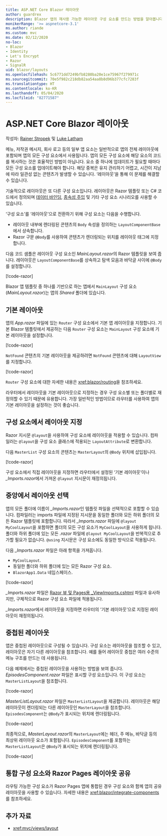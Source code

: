 ```yaml
---
title: ASP.NET Core Blazor 레이아웃
author: guardrex
description: Blazor 앱의 재사용 가능한 레이아웃 구성 요소를 만드는 방법을 알아봅니다.
monikerRange: '>= aspnetcore-3.1'
ms.author: riande
ms.custom: mvc
ms.date: 02/12/2020
no-loc:
- Blazor
- Identity
- Let's Encrypt
- Razor
- SignalR
uid: blazor/layouts
ms.openlocfilehash: 5c6771dd7249bfb8280ba20e1ce75967f279971c
ms.sourcegitcommit: 70e5f982c218db82aa54aa8b8d96b377cfc7283f
ms.translationtype: HT
ms.contentlocale: ko-KR
ms.lasthandoff: 05/04/2020
ms.locfileid: "82771587"
---
```

# <a name="aspnet-core-blazor-layouts"></a>ASP.NET Core Blazor 레이아웃

작성자: [Rainer Stropek](https://www.timecockpit.com) 및 [Luke Latham](https://github.com/guardrex)

메뉴, 저작권 메시지, 회사 로고 등의 일부 앱 요소는 일반적으로 앱의 전체 레이아웃에 포함되며 앱의 모든 구성 요소에서 사용됩니다. 앱의 모든 구성 요소에 해당 요소의 코드를 복사하는 것은 효율적인 방법이 아닙니다. 요소 중 하나에 업데이트가 필요할 때마다 모든 구성 요소를 업데이트해야 합니다. 해당 중복은 유지 관리하기 어렵고, 시간이 지남에 따라 일관성 없는 콘텐츠가 발생할 수 있습니다. ‘레이아웃’을 통해 이 문제를 해결할 수 있습니다. 

기술적으로 레이아웃은 또 다른 구성 요소입니다. 레이아웃은 Razor 템플릿 또는 C# 코드에서 정의되며 [데이터 바인딩](xref:blazor/data-binding), [종속성 주입](xref:blazor/dependency-injection) 및 기타 구성 요소 시나리오를 사용할 수 있습니다.

‘구성 요소’를 ‘레이아웃’으로 전환하기 위해 구성 요소는 다음을 수행합니다.  

* 레이아웃 내부에 렌더링된 콘텐츠의 `Body` 속성을 정의하는 `LayoutComponentBase`에서 상속합니다.
* Razor 구문 `@Body`를 사용하여 콘텐츠가 렌더링되는 위치를 레이아웃 태그에 지정합니다.

다음 코드 샘플은 레이아웃 구성 요소인 *MainLayout.razor*의 Razor 템플릿을 보여 줍니다. 레이아웃은 `LayoutComponentBase`를 상속하고 탐색 모음과 바닥글 사이에 `@Body`를 설정합니다.

[!code-razor[](layouts/sample_snapshot/3.x/MainLayout.razor?highlight=1,13)]

Blazor 앱 템플릿 중 하나를 기반으로 하는 앱에서 `MainLayout` 구성 요소(*MainLayout.razor*)는 앱의 *Shared* 폴더에 있습니다.

## <a name="default-layout"></a>기본 레이아웃

앱의 *App.razor* 파일에 있는 `Router` 구성 요소에서 기본 앱 레이아웃을 지정합니다. 기본 Blazor 템플릿에서 제공하는 다음 `Router` 구성 요소는 `MainLayout` 구성 요소에 기본 레이아웃을 설정합니다.

[!code-razor[](layouts/sample_snapshot/3.x/App1.razor?highlight=3)]

`NotFound` 콘텐츠의 기본 레이아웃을 제공하려면 `NotFound` 콘텐츠에 대해 `LayoutView`를 지정합니다.

[!code-razor[](layouts/sample_snapshot/3.x/App2.razor?highlight=6-9)]

`Router` 구성 요소에 대한 자세한 내용은 <xref:blazor/routing>을 참조하세요.

라우터에서 레이아웃을 기본 레이아웃으로 지정하는 경우 구성 요소별 또는 폴더별로 재정의할 수 있기 때문에 유용합니다. 가장 일반적인 방법이므로 라우터를 사용하여 앱의 기본 레이아웃을 설정하는 것이 좋습니다.

## <a name="specify-a-layout-in-a-component"></a>구성 요소에서 레이아웃 지정

Razor 지시문 `@layout`을 사용하여 구성 요소에 레이아웃을 적용할 수 있습니다. 컴파일러는 `@layout`을 구성 요소 클래스에 적용되는 `LayoutAttribute`로 변환합니다.

다음 `MasterList` 구성 요소의 콘텐츠는 `MasterLayout`의 `@Body` 위치에 삽입됩니다.

[!code-razor[](layouts/sample_snapshot/3.x/MasterList.razor?highlight=1)]

구성 요소에서 직접 레이아웃을 지정하면 라우터에서 설정된 ‘기본 레이아웃’이나 *_Imports.razor*에서 가져온 `@layout` 지시문이 재정의됩니다. 

## <a name="centralized-layout-selection"></a>중앙에서 레이아웃 선택

앱의 모든 폴더에 이름이 *_Imports.razor*인 템플릿 파일을 선택적으로 포함할 수 있습니다. 컴파일러는 imports 파일에 지정된 지시문을 동일한 폴더와 모든 하위 폴더의 모든 Razor 템플릿에 포함합니다. 따라서 *_Imports.razor* 파일에 `@layout MyCoolLayout`을 포함하면 폴더의 모든 구성 요소가 `MyCoolLayout`을 사용하게 됩니다. 폴더와 하위 폴더에 있는 모든 *.razor* 파일에 `@layout MyCoolLayout`을 반복적으로 추가할 필요가 없습니다. `@using` 지시문은 구성 요소에도 동일한 방식으로 적용됩니다.

다음 *_Imports.razor* 파일은 아래 항목을 가져옵니다.

* `MyCoolLayout`.
* 동일한 폴더와 하위 폴더에 있는 모든 Razor 구성 요소.
* `BlazorApp1.Data` 네임스페이스.
 
[!code-razor[](layouts/sample_snapshot/3.x/_Imports.razor)]

*_Imports.razor* 파일은 [Razor 뷰 및 Pages용 _ViewImports.cshtml](xref:mvc/views/layout#importing-shared-directives) 파일과 유사하지만, 구체적으로 Razor 구성 요소 파일에 적용됩니다.

*_Imports.razor*에서 레이아웃을 지정하면 라우터의 ‘기본 레이아웃’으로 지정된 레이아웃이 재정의됩니다. 

## <a name="nested-layouts"></a>중첩된 레이아웃

앱은 중첩된 레이아웃으로 구성될 수 있습니다. 구성 요소는 레이아웃을 참조할 수 있고, 레이아웃은 자기 다른 레이아웃을 참조합니다. 예를 들어 레이아웃 중첩은 여러 수준의 메뉴 구조를 만드는 데 사용됩니다.

다음 예제에서는 중첩된 레이아웃을 사용하는 방법을 보여 줍니다. *EpisodesComponent.razor* 파일은 표시할 구성 요소입니다. 이 구성 요소는 `MasterListLayout`을 참조합니다.

[!code-razor[](layouts/sample_snapshot/3.x/EpisodesComponent.razor?highlight=1)]

*MasterListLayout.razor* 파일은 `MasterListLayout`을 제공합니다. 레이아웃은 해당 레이아웃이 렌더링되는 다른 레이아웃인 `MasterLayout`을 참조합니다. `EpisodesComponent`는 `@Body`가 표시되는 위치에 렌더링됩니다.

[!code-razor[](layouts/sample_snapshot/3.x/MasterListLayout.razor?highlight=1,9)]

최종적으로, *MasterLayout.razor*의 `MasterLayout`에는 헤더, 주 메뉴, 바닥글 등의 최상위 레이아웃 요소가 포함됩니다. `EpisodesComponent`를 포함하는 `MasterListLayout`은 `@Body`가 표시되는 위치에 렌더링됩니다.

[!code-razor[](layouts/sample_snapshot/3.x/MasterLayout.razor?highlight=6)]

## <a name="share-a-razor-pages-layout-with-integrated-components"></a>통합 구성 요소와 Razor Pages 레이아웃 공유

라우팅 가능한 구성 요소가 Razor Pages 앱에 통합된 경우 구성 요소와 함께 앱의 공유 레이아웃을 사용할 수 있습니다. 자세한 내용은 <xref:blazor/integrate-components>를 참조하세요.

## <a name="additional-resources"></a>추가 자료

* <xref:mvc/views/layout>
